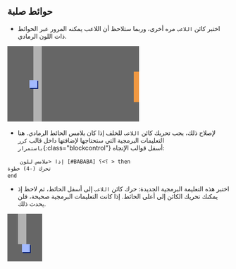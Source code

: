 ## حوائط صلبة

+ اختبر كائن `اللاعب` مره أخرى، وربما ستلاحظ أن اللاعب يمكنه المرور عبر الحوائط ذات اللون الرمادي.

![لقطة الشاشة](images/world-walls.png)

+ لإصلاح ذلك، يجب تحريك كائن `اللاعب` للخلف إذا كان يلامس الحائط الرمادي. هنا التعليمات البرمجية التي ستحتاجها لإضافتها داخل قالب `كرر باستمرار`{:class="blockcontrol"} أسفل قوالب الإتجاه:

```blocks
    إذا <ملامس للون [#BABABA] ؟>؟ > then
تحرك (-4) خطوة
end
```

+ اختبر هذه التعليمة البرمجية الجديدة: حرك كائن `اللاعب` إلى أسفل الحائط، ثم لاحظ إذ يمكنك تحريك الكائن إلى أعلى الحائط. إذا كانت التعليمات البرمجية صحيحة، فلن يحدث ذلك.

![لقطة الشاشة](images/world-walls-test.png)